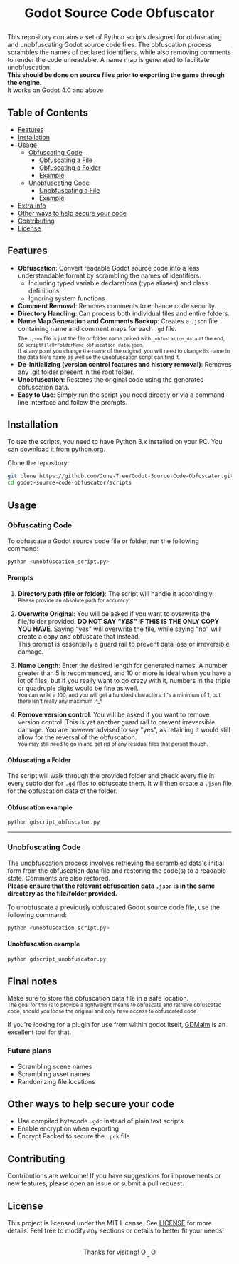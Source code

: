 # <p align="center">Godot Source Code Obfuscator</p>

This repository contains a set of Python scripts designed for obfuscating and unobfuscating Godot source code files.  The obfuscation process scrambles the names of declared identifiers, while also removing comments to render the code unreadable. A name map is generated to facilitate unobfuscation.  
**This should be done on source files prior to exporting the game through the engine.**  
It works on Godot 4.0 and above

## Table of Contents

- [Features](#features)
- [Installation](#installation)
- [Usage](#usage)
  - [Obfuscating Code](#obfuscating-code)
    - [Obfuscating a File](#prompts)
    - [Obfuscating a Folder](#obfuscating-a-folder)
    - [Example](#obfuscation-example)
  - [Unobfuscating Code](#unobfuscating-code)
    - [Unobfuscating a File](#unobfuscating-code)
    - [Example](#unobfuscation-example)
- [Extra info](#final-notes)
- [Other ways to help secure your code](#other-ways-to-help-secure-your-code)
- [Contributing](#contributing)
- [License](#license)

## Features

- **Obfuscation**: Convert readable Godot source code into a less understandable format by scrambling the names of identifiers.
  - Including typed variable declarations (type aliases) and class definitions
  - Ignoring system functions
- **Comment Removal**: Removes comments to enhance code security.
- **Directory Handling**: Can process both individual files and entire folders.
- **Name Map Generation and Comments Backup**: Creates a `.json` file containing name and comment maps for each `.gd` file.  
<sub>The `.json` file is just the file or folder name paired with `_obfuscation_data` at the end, so `scriptFileOrFolderName_obfuscation_data.json`.  
If at any point you change the name of the original, you will need to change its name in the data file's name as well so the unobfuscation script can find it.</sub>
- **De-initializing (version control features and history removal)**: Removes any .git folder present in the root folder.
- **Unobfuscation**: Restores the original code using the generated obfuscation data.
- **Easy to Use**: Simply run the script you need directly or via a command-line interface and follow the prompts.

## Installation

To use the scripts, you need to have Python 3.x installed on your PC. You can download it from [python.org](https://www.python.org/downloads/).

Clone the repository:

```bash
git clone https://github.com/June-Tree/Godot-Source-Code-Obfuscator.git
cd godot-source-code-obfuscator/scripts
```

## Usage

### Obfuscating Code

To obfuscate a Godot source code file or folder, run the following command:

```bash
python <unobfuscation_script.py>
```

#### Prompts

1. **Directory path (file or folder)**: The script will handle it accordingly.  
<sub>Please provide an absolute path for accuracy</sub>

2. **Overwrite Original**: You will be asked if you want to overwrite the file/folder provided. **DO NOT SAY _"YES"_ IF THIS IS THE ONLY COPY YOU HAVE**. Saying "yes" will overwrite the file, while saying "no" will create a copy and obfuscate that instead.  
This prompt is essentially a guard rail to prevent data loss or irreversible damage.

3. **Name Length**: Enter the desired length for generated names. A number greater than 5 is recommended, and 10 or more is ideal when you have a lot of files, but if you really want to go crazy with it, numbers in the triple or quadruple digits would be fine as well.  
<sub>You can write a 100, and you will get a hundred characters. It's a minimum of 1, but there isn't really any maximum .^_^.</sub>

4. **Remove version control**: You will be asked if you want to remove version control. This is yet another guard rail to prevent irreversible damage. You are however advised to say "yes", as retaining it would still allow for the reversal of the obfuscation.  
<sub>You may still need to go in and get rid of any residual files that persist though.</sub>

#### Obfuscating a Folder

The script will walk through the provided folder and check every file in every subfolder for `.gd` files to obfuscate them. It will then create a `.json` file for the obfuscation data of the folder.

#### Obfuscation example

```bash
python gdscript_obfuscator.py
```

___

### Unobfuscating Code

The unobfuscation process involves retrieving the scrambled data's initial form from the obfuscation data file and restoring the code(s) to a readable state. Comments are also restored.  
**Please ensure that the relevant obfuscation data `.json` is in the same directory as the file/folder provided.**

To unobfuscate a previously obfuscated Godot source code file, use the following command:

```bash
python <unobfuscation_script.py>
```

#### Unobfuscation example

```bash
python gdscript_unobfuscator.py
```

## Final notes

Make sure to store the obfuscation data file in a safe location.  
<sub>The goal for this is to provide a lightweight means to obfuscate and retrieve obfuscated code, should you loose the original and only have access to obfuscated code. </sub>

If you're looking for a plugin for use from within godot itself, [GDMaim](https://github.com/cherriesandmochi/gdmaim) is an excellent tool for that.

### Future plans

- Scrambling scene names
- Scrambling asset names
- Randomizing file locations

## Other ways to help secure your code

- Use compiled bytecode `.gdc` instead of plain text scripts
- Enable encryption when exporting
- Encrypt Packed to secure the `.pck` file

## Contributing

Contributions are welcome! If you have suggestions for improvements or new features, please open an issue or submit a pull request.

## License

This project is licensed under the MIT License. See [LICENSE](LICENSE) for more details.
Feel free to modify any sections or details to better fit your needs!

<br/>

<div align="center">Thanks for visiting! O<sub> _ </sub>O</div>
